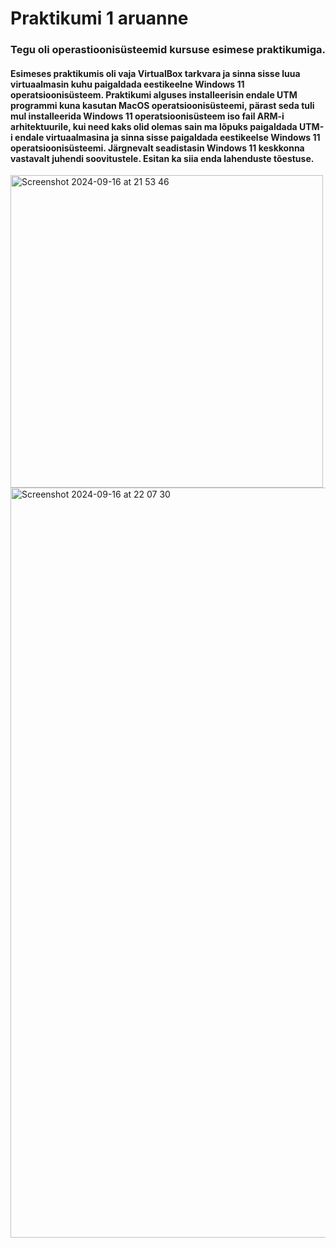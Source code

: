 # Praktikumi 1 aruanne

### Tegu oli operastioonisüsteemid kursuse esimese praktikumiga.
#### Esimeses praktikumis oli vaja VirtualBox tarkvara ja sinna sisse luua virtuaalmasin kuhu paigaldada eestikeelne Windows 11 operatsioonisüsteem. Praktikumi alguses installeerisin endale UTM programmi kuna kasutan MacOS operatsioonisüsteemi, pärast seda tuli mul installeerida Windows 11 operatsioonisüsteem iso fail ARM-i arhitektuurile, kui need kaks olid olemas sain ma lõpuks paigaldada UTM-i endale virtuaalmasina ja sinna sisse paigaldada eestikeelse Windows 11 operatsioonisüsteemi. Järgnevalt seadistasin Windows 11 keskkonna vastavalt juhendi soovitustele. Esitan ka siia enda lahenduste tõestuse.

<img width="500" alt="Screenshot 2024-09-16 at 21 53 46" src="https://github.com/user-attachments/assets/c653ef90-07bc-4d14-97a6-9dfa3e6d2ab1">

<img width="1200" alt="Screenshot 2024-09-16 at 22 07 30" src="https://github.com/user-attachments/assets/fdb2be8d-ce72-4042-a572-f28d637f55e2">
